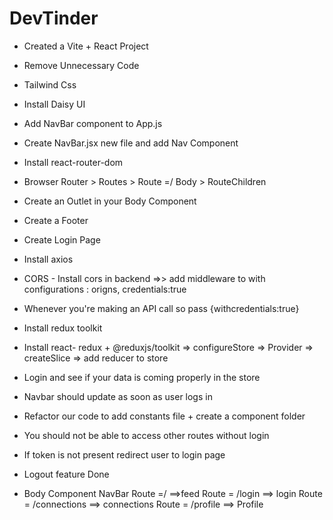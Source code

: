 # DevTinder

- Created a Vite + React Project
- Remove Unnecessary Code
- Tailwind Css 
- Install Daisy UI
- Add NavBar component to App.js
- Create NavBar.jsx new file and add Nav Component 
- Install react-router-dom
- Browser Router > Routes > Route =/ Body > RouteChildren 
- Create an Outlet in your Body Component
- Create a Footer 

- Create Login Page
- Install axios
- CORS - Install cors in backend =>> add middleware to with configurations : origns, credentials:true
- Whenever you're making an API call so pass {withcredentials:true}
- Install redux toolkit
- Install react- redux + @reduxjs/toolkit => configureStore => Provider => createSlice => add reducer to store 
- Login and see if your data is coming properly in the store
- Navbar should update as soon as user logs in
- Refactor our code to add constants file + create a component folder

- You should not be able to access other routes without login
- If token is not present redirect user to login page
- Logout feature Done





















- Body Component 
  NavBar
  Route =/ ==>feed
  Route = /login  ==> login
  Route = /connections  ==> connections
  Route = /profile  ==> Profile